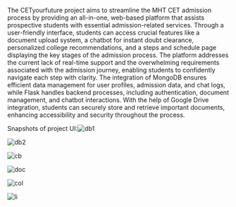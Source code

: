 The CETyourfuture project aims to streamline the MHT CET admission process
by providing an all-in-one, web-based platform that assists prospective students
with essential admission-related services. Through a user-friendly interface,
students can access crucial features like a document upload system, a chatbot for
instant doubt clearance, personalized college recommendations, and a steps and
schedule page displaying the key stages of the admission process. The platform
addresses the current lack of real-time support and the overwhelming
requirements associated with the admission journey, enabling students to
confidently navigate each step with clarity. The integration of MongoDB ensures
efficient data management for user profiles, admission data, and chat logs, while
Flask handles backend processes, including authentication, document
management, and chatbot interactions. With the help of Google Drive integration,
students can securely store and retrieve important documents, enhancing
accessibility and security throughout the process.

Snapshots of project UI:![db1](https://github.com/user-attachments/assets/518c4fc5-69c2-4b75-9051-07d16897d696)

![db2](https://github.com/user-attachments/assets/627c60ba-61f7-499f-8b66-a4b6d4ecdd8b)

![cb](https://github.com/user-attachments/assets/f27ec61e-d6b0-457e-a714-d93d29525a2c)

![doc](https://github.com/user-attachments/assets/ec538a28-26bd-4616-bacb-f3e121020692)

![col](https://github.com/user-attachments/assets/a02234b8-6951-4a2a-83e6-73d9ef18460a)

![li](https://github.com/user-attachments/assets/6cf834e6-020a-47aa-ad6c-c233cd395ac3)



